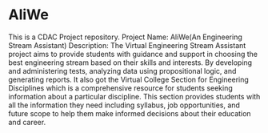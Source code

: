 # AliWe
This is a CDAC Project repository.
Project Name: AliWe(An Engineering Stream Assistant)
Description: The Virtual Engineering Stream Assistant project aims to provide 
            students with guidance and support in choosing the best engineering 
            stream based on their skills and interests. By developing and 
            administering tests, analyzing data using propositional logic, and generating 
            reports.
            It also got the Virtual College Section for Engineering Disciplines which is 
            a comprehensive resource for students seeking information about a 
            particular discipline. This section provides students with all the 
            information they need including syllabus, job opportunities, and future 
            scope to help them make informed decisions about their education and 
            career.
